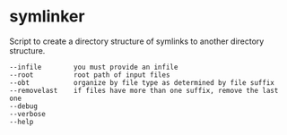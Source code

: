# symlinker
Script to create a directory structure of symlinks to another directory structure.

    --infile        you must provide an infile
    --root          root path of input files
    --obt           organize by file type as determined by file suffix
    --removelast    if files have more than one suffix, remove the last one
    --debug
    --verbose
    --help



